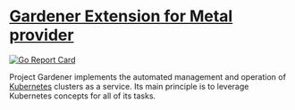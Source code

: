 # [Gardener Extension for Metal provider](https://gardener.cloud)

[![Go Report Card](https://goreportcard.com/badge/github.com/metal-pod/gardener-extension-provider-metal)](https://goreportcard.com/report/github.com/metal-pod/gardener-extension-provider-metal)

Project Gardener implements the automated management and operation of [Kubernetes](https://kubernetes.io/) clusters as a service. Its main principle is to leverage Kubernetes concepts for all of its tasks.
